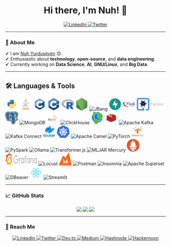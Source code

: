<div align="center">
  <h1> Hi there, I'm Nuh! 👋</h1>
</div>

<p align="center">
  <a href="https://www.linkedin.com/in/nuh-yurduseven/"> <img src="https://img.shields.io/badge/LinkedIn-Nuh%20Yurduseven-blue?logo=linkedin&style=for-the-badge" alt="LinkedIn"> </a>
  <a href="https://www.twitter.com/noaahhtr/"> <img src="https://img.shields.io/badge/Twitter-%40nuhyurdev-blue?logo=twitter&style=for-the-badge" alt="Twitter"> </a>
</p>

---

### 🚀 About Me
✔ I am [Nuh Yurduseven](https://www.linkedin.com/in/nuh-yurduseven/) 😊. <br/>
✔ Enthusiastic about **technology**, **open-source**, and **data engineering**. <br/>
✔ Currently working on **Data Science**, **AI**, **GNU/Linux**, and **Big Data**. <br/>

---

## 🛠 Languages & Tools
<p align="left">
  <!-- Programming Languages -->
  <img src="https://raw.githubusercontent.com/github/explore/main/topics/python/python.png" alt="Python" width="40" height="40"/>
  <img src="https://raw.githubusercontent.com/github/explore/main/topics/java/java.png" alt="Java" width="40" height="40"/>
  <img src="https://raw.githubusercontent.com/github/explore/main/topics/c/c.png" alt="C" width="40" height="40"/>
  <img src="https://raw.githubusercontent.com/github/explore/main/topics/cpp/cpp.png" alt="C++" width="40" height="40"/>
  <img src="https://raw.githubusercontent.com/github/explore/main/topics/r/r.png" alt="R" width="40" height="40"/>
  <img src="https://raw.githubusercontent.com/github/explore/main/topics/nodejs/nodejs.png" alt="Node.js" width="40" height="40"/>
  <img src="https://avatars.githubusercontent.com/u/60074102?s=280&v=4" alt="JBang" width="40" height="40"/>

  <!-- Backend Frameworks & APIs -->
  <img src="https://raw.githubusercontent.com/github/explore/main/topics/fastapi/fastapi.png" alt="FastAPI" width="40" height="40"/>
  <img src="https://raw.githubusercontent.com/github/explore/main/topics/flask/flask.png" alt="Flask" width="40" height="40"/>
  <img src="https://raw.githubusercontent.com/github/explore/main/topics/quarkus/quarkus.png" alt="Quarkus" width="40" height="40"/>
  <img src="https://raw.githubusercontent.com/github/explore/main/topics/express/express.png" alt="Express.js" width="40" height="40"/>

  <!-- Databases & Data Streaming -->
  <img src="https://raw.githubusercontent.com/github/explore/main/topics/postgresql/postgresql.png" alt="PostgreSQL" width="40" height="40"/>
  <img src="https://img.icons8.com/color/48/000000/mongodb.png" alt="MongoDB" width="40" height="40"/>
  <img src="https://raw.githubusercontent.com/github/explore/main/topics/mysql/mysql.png" alt="MySQL" width="40" height="40"/>
  <img src="https://upload.wikimedia.org/wikipedia/commons/thumb/0/0e/Clickhouse.png/220px-Clickhouse.png" alt="ClickHouse" width="40" height="40"/>
  <img src="https://raw.githubusercontent.com/github/explore/main/topics/neo4j/neo4j.png" alt="Neo4j" width="40" height="40"/>
  <img src="https://raw.githubusercontent.com/github/explore/main/topics/redis/redis.png" alt="Redis" width="40" height="40"/>
  <img src="https://logosandtypes.com/wp-content/uploads/2020/07/kafka.png" alt="Apache Kafka" width="40" height="40"/>
  <img src="https://images.ctfassets.net/8vofjvai1hpv/4RH5zEhiCXylodE1ohCb69/0d8d934e7c15a5bd9fbfd75874e0d50d/Kafka_Connect1.png" alt="Kafka Connect" width="50" height="40"/>

  <!-- DevOps & Cloud Tools -->
  <img src="https://raw.githubusercontent.com/github/explore/main/topics/docker/docker.png" alt="Docker" width="40" height="40"/>
  <img src="https://raw.githubusercontent.com/github/explore/main/topics/kubernetes/kubernetes.png" alt="Kubernetes" width="40" height="40"/>
  <img src="https://encrypted-tbn0.gstatic.com/images?q=tbn:ANd9GcQcl4nb7bx7Jif1Nsup0Fdae7kzKFiXSto2uQ&s" alt="Apache Camel" width="40" height="40"/>

  <!-- Data Science & Machine Learning -->
  <img src="https://pytorch.org/assets/images/pytorch-logo.png" alt="PyTorch" width="40" height="40"/>
  <img src="https://raw.githubusercontent.com/github/explore/main/topics/tensorflow/tensorflow.png" alt="TensorFlow" width="40" height="40"/>
  <img src="https://img.icons8.com/color/48/apache-spark.png" alt="PySpark" width="40" height="40"/>
  <img src="https://ollama.com/public/ollama.png" alt="Ollama" width="40" height="40"/>
  <img src="https://huggingface.co/front/assets/huggingface_logo-noborder.svg" alt="Transformer.js" width="40" height="40"/>
  <img src="https://mljar.com/images/logo/logo_blue_white.svg" alt="MLJAR Mercury" width="40" height="40"/>

  <!-- Monitoring & Performance Testing -->
  <img src="https://github.com/prometheus/prometheus/raw/main/documentation/images/prometheus-logo.svg" alt="Prometheus" width="40" height="40"/>
  <img src="https://github.com/grafana/grafana/raw/main/docs/logo-horizontal-dark.png#gh-dark-mode-only" alt="Grafana" width="100" height="40"/>
  <img src="https://avatars.githubusercontent.com/u/2641063?s=200&v=4" alt="Locust" width="40" height="40"/>
  <img src="https://github.com/grafana/k6/raw/master/assets/logo.svg" alt="k6" width="40" height="40"/>

  <!-- API Testing -->
  <img src="https://avatars.githubusercontent.com/u/10251060?s=200&v=4" alt="Postman" width="40" height="40"/>
  <img src="https://img.shields.io/badge/Insomnia-purple
  "alt="Insomnia"/>

  <!-- Business Intelligence & Analytics -->
  <img src="https://superset.apache.org/img/superset-logo-horiz.svg" alt="Apache Superset" width="100" hight=""/>
  <img src="https://dbeaver.io/wp-content/uploads/2015/09/beaver-head.png" alt="DBeaver" width="40" height="40"/>

  <!-- Frontend & UI Development -->
  <img src="https://raw.githubusercontent.com/github/explore/main/topics/react/react.png" alt="React.js" width="40" height="40"/>
  <img src="https://streamlit.io/images/brand/streamlit-logo-primary-colormark-darktext.png" alt="Streamlit" width="100" height="40"/>
</p>

---

### 📈 GitHub Stats
<p align="center">
  
  <a href="https://github.com/nuhyurdev">
    <img align="center" src="https://github-readme-stats.vercel.app/api?username=nuhyurdev&theme=vue-dark&show_icons=true&hide_border=true&count_private=true"/>
  </a>
  
  <a href="https://github.com/nuhyurdev">
    <img align="center" src="https://github-readme-streak-stats.herokuapp.com/?user=nuhyurdev&theme=vue-dark&hide_border=true"/>
  </a>
  
  <a href="https://github.com/nuhyurdev">
    <img align="center" src="https://github-readme-stats.vercel.app/api/top-langs/?username=nuhyurdev&theme=vue-dark&show_icons=true&hide_border=true&layout=compact" />
  </a>

</p>

---

### 💏 Reach Me
<p align="center">
  <a href="https://www.linkedin.com/in/nuh-yurduseven/"> <img src="https://cdn-icons-png.flaticon.com/512/174/174857.png" alt="LinkedIn" width="30px"/> </a>
  <a href="https://www.twitter.com/noaahhtr/"> <img src="https://cdn-icons-png.flaticon.com/512/124/124021.png" alt="Twitter" width="30px"/> </a>
  <a href="https://dev.to/noaahhh"> <img src="https://d2fltix0v2e0sb.cloudfront.net/dev-black.png" alt="Dev.to" width="30px"/> </a>
  <a href="https://nuh-yurduseven.medium.com"> <img src="https://cdn4.iconfinder.com/data/icons/social-media-2210/24/Medium-512.png" alt="Medium" width="30px"/> </a>
  <a href="https://nuhyurduseven.hashnode.dev"> <img src="https://cdn.hashnode.com/res/hashnode/image/upload/v1611902473383/CDyAuTy75.png?auto=compress" alt="Hashnode" width="30px"/> </a>
  <a href="https://hackernoon.com/u/noaahhh"> <img src="https://cdn.hackernoon.com/images/avatars/InxBRjRIs6M1kdhuWcyNHiiUrxm1.jpg" alt="Hackernoon" width="30px"/> </a>
</p>


